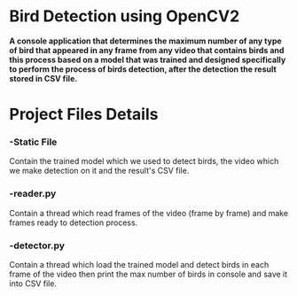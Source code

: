 # Bird Detection using OpenCV2
**A console application that determines the maximum number of any type of bird that appeared in any frame from any video that contains birds and this process based on a model that was trained and designed specifically to perform the process of birds detection, after the detection the result stored in CSV file.**

# Project Files Details
### -Static File
Contain the trained model which we used to detect birds, the video which we make detection on it and the result's CSV file.
### -reader.py
Contain a thread which read frames of the video (frame by frame) and make frames ready to detection process.
### -detector.py
Contain a thread which load the trained model and detect birds in each frame of the video then print the max number of birds in console and save it into CSV file.
